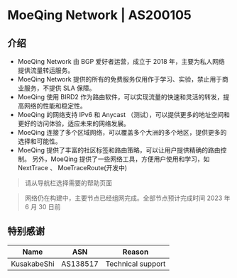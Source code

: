 # MoeQing Network | AS200105
## 介绍
* MoeQing Network 由 BGP 爱好者运营，成立于 2018 年，主要为私人网络提供流量转运服务。
* MoeQing Network 提供的所有的免费服务仅用作于学习、实验，禁止用于商业服务，不提供 SLA 保障。
* MoeQing 使用 BIRD2 作为路由软件，可以实现流量的快速和灵活的转发，提高网络的性能和稳定性。
* MoeQing 的网络支持 IPv6 和 Anycast （测试），可以提供更多的地址空间和更好的访问体验，适应未来的网络发展。
* MoeQing 连接了多个区域网络，可以覆盖多个大洲的多个地区，提供更多的选择和可能性。
* MoeQing 提供了丰富的社区标签和路由策略，可以让用户提供精确的路由控制。
另外，MoeQing 提供了一些网络工具，方便用户使用和学习，如 NextTrace 、 MoeTraceRoute(开发中) 

> 请从导航栏选择需要的帮助页面

> 
> 网络仍在构建中，主要节点已经组网完成。全部节点预计完成时间 2023 年 6 月 30 日前


## 特别感谢
| Name | ASN | Reason | 
| --- | --- | --- |
| KusakabeShi | AS138517 | Technical support |
